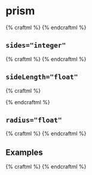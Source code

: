 # prism

{% craftml %}
<prism/>
{% endcraftml %}

## `sides="integer"`

{% craftml %}
<row spacing="10">
  <prism sides="3"/>
  <prism sides="4"/>
  <prism sides="5"/>
  <prism sides="6"/>
  <prism sides="7"/>
</row>
{% endcraftml %}

## `sideLength="float"`

{% craftml %}
<col>
  <prism sideLength="10" sides="5"/>
  <rectangle width="10" height="10"/>
</col>
{% endcraftml %}

## `radius="float"`

{% craftml %}
<stack>
  <prism radius="10" sides="5"/>
  <circle radius="10"/>
</stack>
{% endcraftml %}

## Examples

{% craftml %}
<row spacing="10" l="alignY(100%)">
  <repeat each="n" in="{:[3,5,7,9]:}">
    <col>
      <prism sideLength="10" sides="{:n:}"/>
      <cube size="10 50 10"/>
    </col>
  </repeat>
</row>
{% endcraftml %}
